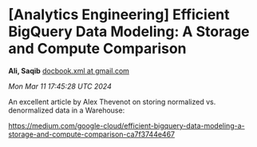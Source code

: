 









[Analytics Engineering] Efficient BigQuery Data Modeling: A Storage and Compute Comparison
==========================================================================================


**Ali, Saqib**
[docbook.xml at gmail.com](mailto:wranglers%40analyticsengineering.net?Subject=Re%3A%20%5BWranglers%5D%20Efficient%20BigQuery%20Data%20Modeling%3A%20A%20Storage%20and%20Compute%0A%20Comparison&In-Reply-To=%3CCABDm0O_d0KjCVaSEWtWGEVpNUJvke56rYhHMBqGn%3DGi__zGxaQ%40mail.gmail.com%3E "[Wranglers] Efficient BigQuery Data Modeling: A Storage and Compute Comparison")   

*Mon Mar 11 17:45:28 UTC 2024*  
  

An excellent article by Alex Thevenot on storing normalized vs.
denormalized data in a Warehouse:

<https://medium.com/google-cloud/efficient-bigquery-data-modeling-a-storage-and-compute-comparison-ca7f3744e467>
  
  

